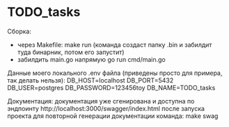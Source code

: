 # TODO_tasks

Сборка:
  - через Makefile:
    make run
    (команда создаст папку .bin и забилдит туда бинарник, потом его запустит)
  - забилдить main.go напрямую
    go run cmd/main.go

Данные моего локального .env файла (приведены просто для примера, так делать нельзя):
DB_HOST=localhost
DB_PORT=5432
DB_USER=postgres
DB_PASSWORD=123456toy
DB_NAME=TODO_tasks

Документация: 
  документация уже сгенирована и доступна по эндпоинту http://localhost:3000/swagger/index.html после запуска проекта
  для повторной генерации документации команда: make swag
